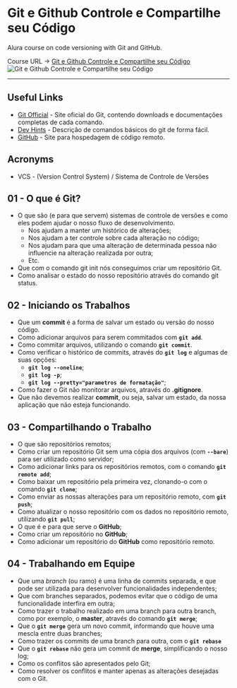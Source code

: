 # Git e Github Controle e Compartilhe seu Código
Alura course on code versioning with Git and GitHub.

Course URL -> [Git e Github Controle e Compartilhe seu Código](https://www.alura.com.br/curso-online-git-github-controle-de-versao)
![Git e Github Controle e Compartilhe seu Código](https://www.alura.com.br/assets/api/share/curso-git-github-controle-de-versao.png)
***
## Useful Links
* [Git Official](https://git-scm.com/) - Site oficial do Git, contendo downloads e documentações completas de cada comando.
* [Dev Hints](https://devhints.io/#git) - Descrição de comandos básicos do git de forma fácil.
* [GitHub](https://github.com/) - Site para hospedagem de código remoto.

## Acronyms
* VCS - (Version Control System) / Sistema de Controle de Versões

## 01 - O que é Git?

* O que são (e para que servem) sistemas de controle de versões e como eles podem ajudar o nosso fluxo de desenvolvimento.
    * Nos ajudam a manter um histórico de alterações;
    * Nos ajudam a ter controle sobre cada alteração no código;
    * Nos ajudam para que uma alteração de determinada pessoa não influencie na alteração realizada por outra;
    * Etc.
* Que com o comando git init nós conseguimos criar um repositório Git.
* Como analisar o estado do nosso repositório através do comando git status.

## 02 - Iniciando os Trabalhos
* Que um **commit** é a forma de salvar um estado ou versão do nosso código.
* Como adicionar arquivos para serem commitados com **`git add`**.
* Como commitar arquivos, utilizando o comando **`git commit`**.
* Como verificar o histórico de commits, através do **`git log`** e algumas de suas opções:
    * **`git log --oneline`**;
    * **`git log -p`**;
    * **`git log --pretty="parametros de formatação"`**;
* Como fazer o Git não monitorar arquivos, através do **.gitignore**.
* Que não devemos realizar **commit**, ou seja, salvar um estado, da nossa aplicação que não esteja funcionando.

## 03 - Compartilhando o Trabalho
* O que são repositórios remotos;
* Como criar um repositório Git sem uma cópia dos arquivos (com **`--bare`**) para ser utilizado como servidor;
* Como adicionar links para os repositórios remotos, com o comando **`git remote add`**;
* Como baixar um repositório pela primeira vez, clonando-o com o comando **`git clone`**;
* Como enviar as nossas alterações para um repositório remoto, com **`git push`**;
* Como atualizar o nosso repositório com os dados no repositório remoto, utilizando **`git pull`**;
* O que é e para que serve o **GitHub**;
* Como criar um repositório no **GitHub**;
* Como adicionar um repositório do **GitHub** como repositório remoto.

## 04 - Trabalhando em Equipe
* Que uma *branch* (ou ramo) é uma linha de commits separada, e que pode ser utilizada para desenvolver funcionalidades independentes;
* Que com branches separados, podemos evitar que o código de uma funcionalidade interfira em outra;
* Como trazer o trabalho realizado em uma branch para outra branch, como por exemplo, o **master**, através do comando **`git merge`**;
* Que o **`git merge`** gera um novo commit, informando que houve uma mescla entre duas branches;
* Como trazer os commits de uma branch para outra, com o **`git rebase`**
* Que o **`git rebase`** não gera um commit de **merge**, simplificando o nosso log;
* Como os conflitos são apresentados pelo Git;
* Como resolver os conflitos e manter apenas as alterações desejadas com o Git.